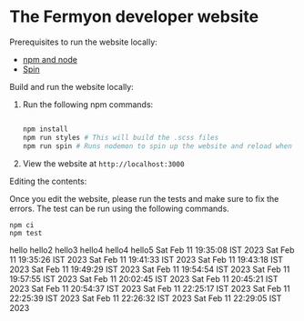 # The Fermyon developer website

Prerequisites to run the website locally:

- [npm and node](https://docs.npmjs.com/cli/v8/configuring-npm/install)
- [Spin](https://developer.fermyon.com/spin/quickstart)

Build and run the website locally:

1. Run the following npm commands:

    ```bash

    npm install
    npm run styles # This will build the .scss files
    npm run spin # Runs nodemon to spin up the website and reload when content changes

    ```

1. View the website at `http://localhost:3000`

Editing the contents:

Once you edit the website, please run the tests and make sure to fix the errors. The test can be run using the following commands.

```
npm ci
npm test
```
hello
hello2
hello3
hello4
hello4
hello5
Sat Feb 11 19:35:08 IST 2023
Sat Feb 11 19:35:26 IST 2023
Sat Feb 11 19:41:33 IST 2023
Sat Feb 11 19:43:18 IST 2023
Sat Feb 11 19:49:29 IST 2023
Sat Feb 11 19:54:54 IST 2023
Sat Feb 11 19:57:55 IST 2023
Sat Feb 11 20:02:45 IST 2023
Sat Feb 11 20:45:21 IST 2023
Sat Feb 11 20:54:37 IST 2023
Sat Feb 11 22:25:17 IST 2023
Sat Feb 11 22:25:39 IST 2023
Sat Feb 11 22:26:32 IST 2023
Sat Feb 11 22:29:05 IST 2023
